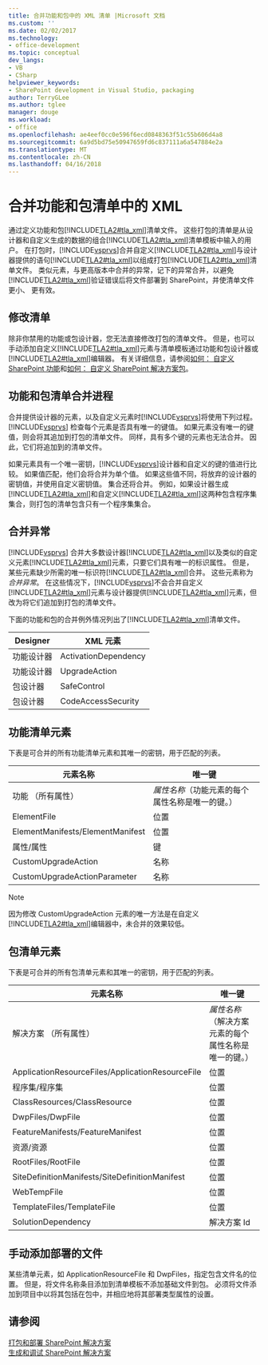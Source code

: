 ```yaml
---
title: 合并功能和包中的 XML 清单 |Microsoft 文档
ms.custom: ''
ms.date: 02/02/2017
ms.technology:
- office-development
ms.topic: conceptual
dev_langs:
- VB
- CSharp
helpviewer_keywords:
- SharePoint development in Visual Studio, packaging
author: TerryGLee
ms.author: tglee
manager: douge
ms.workload:
- office
ms.openlocfilehash: ae4eef0cc0e596f6ecd0848363f51c55b606d4a8
ms.sourcegitcommit: 6a9d5bd75e50947659fd6c837111a6a547884e2a
ms.translationtype: MT
ms.contentlocale: zh-CN
ms.lasthandoff: 04/16/2018
---
```

# <a name="merging-xml-in-feature-and-package-manifests"></a>合并功能和包清单中的 XML
  通过定义功能和包[!INCLUDE[TLA2#tla_xml](../sharepoint/includes/tla2sharptla-xml-md.md)]清单文件。 这些打包的清单是从设计器和自定义生成的数据的组合[!INCLUDE[TLA2#tla_xml](../sharepoint/includes/tla2sharptla-xml-md.md)]清单模板中输入的用户。 在打包时，[!INCLUDE[vsprvs](../sharepoint/includes/vsprvs-md.md)]合并自定义[!INCLUDE[TLA2#tla_xml](../sharepoint/includes/tla2sharptla-xml-md.md)]与设计器提供的语句[!INCLUDE[TLA2#tla_xml](../sharepoint/includes/tla2sharptla-xml-md.md)]以组成打包[!INCLUDE[TLA2#tla_xml](../sharepoint/includes/tla2sharptla-xml-md.md)]清单文件。 类似元素，与更高版本中合并的异常，记下的异常合并，以避免[!INCLUDE[TLA2#tla_xml](../sharepoint/includes/tla2sharptla-xml-md.md)]验证错误后将文件部署到 SharePoint，并使清单文件更小、 更有效。  
  
## <a name="modifying-the-manifests"></a>修改清单  
 除非你禁用的功能或包设计器，您无法直接修改打包的清单文件。 但是，也可以手动添加自定义[!INCLUDE[TLA2#tla_xml](../sharepoint/includes/tla2sharptla-xml-md.md)]元素与清单模板通过功能和包设计器或[!INCLUDE[TLA2#tla_xml](../sharepoint/includes/tla2sharptla-xml-md.md)]编辑器。 有关详细信息，请参阅[如何： 自定义 SharePoint 功能](../sharepoint/how-to-customize-a-sharepoint-feature.md)和[如何： 自定义 SharePoint 解决方案包](../sharepoint/how-to-customize-a-sharepoint-solution-package.md)。  
  
## <a name="feature-and-package-manifest-merge-process"></a>功能和包清单合并进程  
 合并提供设计器的元素，以及自定义元素时[!INCLUDE[vsprvs](../sharepoint/includes/vsprvs-md.md)]将使用下列过程。 [!INCLUDE[vsprvs](../sharepoint/includes/vsprvs-md.md)] 检查每个元素是否具有唯一的键值。 如果元素没有唯一的键值，则会将其追加到打包的清单文件。 同样，具有多个键的元素也无法合并。 因此，它们将追加到的清单文件。  
  
 如果元素具有一个唯一密钥，[!INCLUDE[vsprvs](../sharepoint/includes/vsprvs-md.md)]设计器和自定义的键的值进行比较。 如果值匹配，他们会将合并为单个值。 如果这些值不同，将放弃的设计器的密钥值，并使用自定义密钥值。 集合还将合并。 例如，如果设计器生成[!INCLUDE[TLA2#tla_xml](../sharepoint/includes/tla2sharptla-xml-md.md)]和自定义[!INCLUDE[TLA2#tla_xml](../sharepoint/includes/tla2sharptla-xml-md.md)]这两种包含程序集集合，则打包的清单包含只有一个程序集集合。  
  
## <a name="merge-exceptions"></a>合并异常  
 [!INCLUDE[vsprvs](../sharepoint/includes/vsprvs-md.md)] 合并大多数设计器[!INCLUDE[TLA2#tla_xml](../sharepoint/includes/tla2sharptla-xml-md.md)]以及类似的自定义元素[!INCLUDE[TLA2#tla_xml](../sharepoint/includes/tla2sharptla-xml-md.md)]元素，只要它们具有唯一的标识属性。 但是，某些元素缺少所需的唯一标识符[!INCLUDE[TLA2#tla_xml](../sharepoint/includes/tla2sharptla-xml-md.md)]合并。 这些元素称为*合并异常*。 在这些情况下，[!INCLUDE[vsprvs](../sharepoint/includes/vsprvs-md.md)]不会合并自定义[!INCLUDE[TLA2#tla_xml](../sharepoint/includes/tla2sharptla-xml-md.md)]元素与设计器提供[!INCLUDE[TLA2#tla_xml](../sharepoint/includes/tla2sharptla-xml-md.md)]元素，但改为将它们追加到打包的清单文件。  
  
 下面的功能和包的合并例外情况列出了[!INCLUDE[TLA2#tla_xml](../sharepoint/includes/tla2sharptla-xml-md.md)]清单文件。  
  
|Designer|XML 元素|  
|--------------|-----------------|  
|功能设计器|ActivationDependency|  
|功能设计器|UpgradeAction|  
|包设计器|SafeControl|  
|包设计器|CodeAccessSecurity|  
  
## <a name="feature-manifest-elements"></a>功能清单元素  
 下表是可合并的所有功能清单元素和其唯一的密钥，用于匹配的列表。  
  
|元素名称|唯一键|  
|------------------|----------------|  
|功能 （所有属性）|*属性名称*（功能元素的每个属性名称是唯一的键。）|  
|ElementFile|位置|  
|ElementManifests/ElementManifest|位置|  
|属性/属性|键|  
|CustomUpgradeAction|名称|  
|CustomUpgradeActionParameter|名称|  
  
> [!NOTE]  
>  因为修改 CustomUpgradeAction 元素的唯一方法是在自定义[!INCLUDE[TLA2#tla_xml](../sharepoint/includes/tla2sharptla-xml-md.md)]编辑器中，未合并的效果较低。  
  
## <a name="package-manifest-elements"></a>包清单元素  
 下表是可合并的所有包清单元素和其唯一的密钥，用于匹配的列表。  
  
|元素名称|唯一键|  
|------------------|----------------|  
|解决方案 （所有属性）|*属性名称*（解决方案元素的每个属性名称是唯一的键。）|  
|ApplicationResourceFiles/ApplicationResourceFile|位置|  
|程序集/程序集|位置|  
|ClassResources/ClassResource|位置|  
|DwpFiles/DwpFile|位置|  
|FeatureManifests/FeatureManifest|位置|  
|资源/资源|位置|  
|RootFiles/RootFile|位置|  
|SiteDefinitionManifests/SiteDefinitionManifest|位置|  
|WebTempFile|位置|  
|TemplateFiles/TemplateFile|位置|  
|SolutionDependency|解决方案 Id|  
  
## <a name="manually-add-deployed-files"></a>手动添加部署的文件  
 某些清单元素，如 ApplicationResourceFile 和 DwpFiles，指定包含文件名的位置。 但是，将文件名称条目添加到清单模板不添加基础文件到包。 必须将文件添加到项目中以将其包括在包中，并相应地将其部署类型属性的设置。  
  
## <a name="see-also"></a>请参阅  
 [打包和部署 SharePoint 解决方案](../sharepoint/packaging-and-deploying-sharepoint-solutions.md)   
 [生成和调试 SharePoint 解决方案](../sharepoint/building-and-debugging-sharepoint-solutions.md)  
  
  